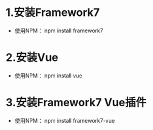 # 1.安装Framework7
+ 使用NPM： npm install framework7
# 2.安装Vue
+ 使用NPM： npm install vue
# 3.安装Framework7 Vue插件
+ 使用NPM： npm install framework7-vue